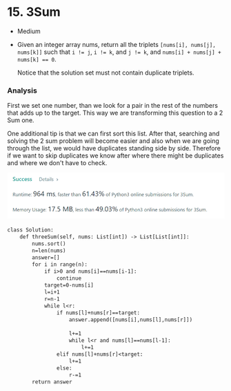 # 15. 3Sum

* Medium
*   Given an integer array nums, return all the triplets `[nums[i], nums[j], nums[k]]` such that `i != j`, `i != k`, and `j != k`, and `nums[i] + nums[j] + nums[k] == 0`.

    Notice that the solution set must not contain duplicate triplets.

    &#x20;

### Analysis

First we set one number, than we look for a pair in the rest of the numbers that adds up to the target. This way we are transforming this question to a 2 Sum one.&#x20;

One additional tip is that we can first sort this list. After that, searching and solving the 2 sum problem will become easier and also when we are going through the list, we would have duplicates standing side by side. Therefore if we want to skip duplicates we know after where there might be duplicates and where we don't have to check.&#x20;

![](<../../.gitbook/assets/image (19) (1) (1) (1) (1) (1) (1) (1) (1) (1) (1) (1) (1).png>)

```
class Solution:
    def threeSum(self, nums: List[int]) -> List[List[int]]:
        nums.sort()
        n=len(nums)
        answer=[]
        for i in range(n):
            if i>0 and nums[i]==nums[i-1]:
                continue
            target=0-nums[i]
            l=i+1
            r=n-1
            while l<r:
                if nums[l]+nums[r]==target:
                    answer.append([nums[i],nums[l],nums[r]])
                    
                    l+=1
                    while l<r and nums[l]==nums[l-1]:
                        l+=1
                elif nums[l]+nums[r]<target:
                    l+=1
                else:
                    r-=1
        return answer
                    
```
